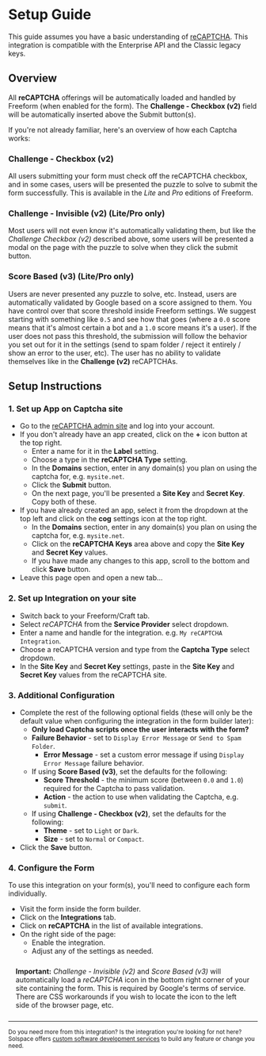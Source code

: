 # Setup Guide

This guide assumes you have a basic understanding of [reCAPTCHA](https://www.google.com/recaptcha/). This integration is compatible with the Enterprise API and the Classic legacy keys.

## Overview
All **reCAPTCHA** offerings will be automatically loaded and handled by Freeform (when enabled for the form). The **Challenge - Checkbox (v2)** field will be automatically inserted above the Submit button(s).

If you're not already familiar, here's an overview of how each Captcha works:

### Challenge - Checkbox (v2)
All users submitting your form must check off the reCAPTCHA checkbox, and in some cases, users will be presented the puzzle to solve to submit the form successfully. This is available in the _Lite_ and _Pro_ editions of Freeform.

### Challenge - Invisible (v2) (Lite/Pro only)
Most users will not even know it's automatically validating them, but like the _Challenge Checkbox (v2)_ described above, some users will be presented a modal on the page with the puzzle to solve when they click the submit button.

### Score Based (v3) (Lite/Pro only)
Users are never presented any puzzle to solve, etc. Instead, users are automatically validated by Google based on a score assigned to them. You have control over that score threshold inside Freeform settings. We suggest starting with something like `0.5` and see how that goes (where a `0.0` score means that it's almost certain a bot and a `1.0` score means it's a user). If the user does not pass this threshold, the submission will follow the behavior you set out for it in the settings (send to spam folder / reject it entirely / show an error to the user, etc). The user has no ability to validate themselves like in the **Challenge (v2)** reCAPTCHAs.

## Setup Instructions

### 1. Set up App on Captcha site

- Go to the [reCAPTCHA admin site](https://www.google.com/recaptcha/admin) and log into your account.
- If you don't already have an app created, click on the **+** icon button at the top right.
    - Enter a name for it in the **Label** setting.
    - Choose a type in the **reCAPTCHA Type** setting.
    - In the **Domains** section, enter in any domain(s) you plan on using the captcha for, e.g. `mysite.net`.
    - Click the **Submit** button.
    - On the next page, you'll be presented a **Site Key** and **Secret Key**. Copy both of these.
- If you have already created an app, select it from the dropdown at the top left and click on the **cog** settings icon at the top right.
    - In the **Domains** section, enter in any domain(s) you plan on using the captcha for, e.g. `mysite.net`.
    - Click on the **reCAPTCHA Keys** area above and copy the **Site Key** and **Secret Key** values.
    - If you have made any changes to this app, scroll to the bottom and click **Save** button.
- Leave this page open and open a new tab...

### 2. Set up Integration on your site

- Switch back to your Freeform/Craft tab.
- Select *reCAPTCHA* from the **Service Provider** select dropdown.
- Enter a name and handle for the integration. e.g. `My reCAPTCHA Integration`.
- Choose a reCAPTCHA version and type from the **Captcha Type** select dropdown.
- In the **Site Key** and **Secret Key** settings, paste in the **Site Key** and **Secret Key** values from the reCAPTCHA site.

### 3. Additional Configuration

- Complete the rest of the following optional fields (these will only be the default value when configuring the integration in the form builder later):
    - **Only load Captcha scripts once the user interacts with the form?**
    - **Failure Behavior** - set to `Display Error Message` or `Send to Spam Folder`.
        - **Error Message** - set a custom error message if using `Display Error Message` failure behavior.
    - If using **Score Based (v3)**, set the defaults for the following:
        - **Score Threshold** - the minimum score (between `0.0` and `1.0`) required for the Captcha to pass validation.
        - **Action** - the action to use when validating the Captcha, e.g. `submit`.
    - If using **Challenge - Checkbox (v2)**, set the defaults for the following:
        - **Theme** - set to `Light` or `Dark`.
        - **Size** - set to `Normal` or `Compact`.
- Click the **Save** button.

### 4. Configure the Form

To use this integration on your form(s), you'll need to configure each form individually.

- Visit the form inside the form builder.
- Click on the **Integrations** tab.
- Click on **reCAPTCHA** in the list of available integrations.
- On the right side of the page:
    - Enable the integration.
    - Adjust any of the settings as needed.

<span class="note warning"><b>Important:</b> <i>Challenge - Invisible (v2)</i> and <i>Score Based (v3)</i> will automatically load a <i>reCAPTCHA</i> icon in the bottom right corner of your site containing the form. This is required by Google's terms of service. There are CSS workarounds if you wish to locate the icon to the left side of the browser page, etc.</span>

---

<small>Do you need more from this integration? Is the integration you're looking for not here? Solspace offers [custom software development services](https://docs.solspace.com/support/premium/) to build any feature or change you need.</small>

<style type="text/css">.warning {display:block;padding:10px 15px;border:1px solid var(--warning-color);border-radius:5px;}</style>